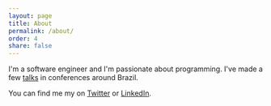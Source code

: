 ```yaml
---
layout: page
title: About
permalink: /about/
order: 4
share: false
---
```


I'm a software engineer and I'm passionate about programming. I've made a few [talks](https://blog.guilhermegarnier.com/talks/) in conferences around Brazil.

You can find me my on [Twitter](https://twitter.com/gpgarnier) or [LinkedIn](https://www.linkedin.com/in/guilhermegarnier).
